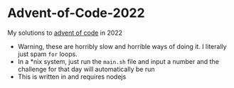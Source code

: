 # Advent-of-Code-2022
My solutions to [advent of code](https://adventofcode.com) in 2022

* Warning, these are horribly slow and horrible ways of doing it. I literally just spam `for` loops.
* In a *nix system, just run the `main.sh` file and input a number and the challenge for that day will automatically be run
* This is written in and requires nodejs